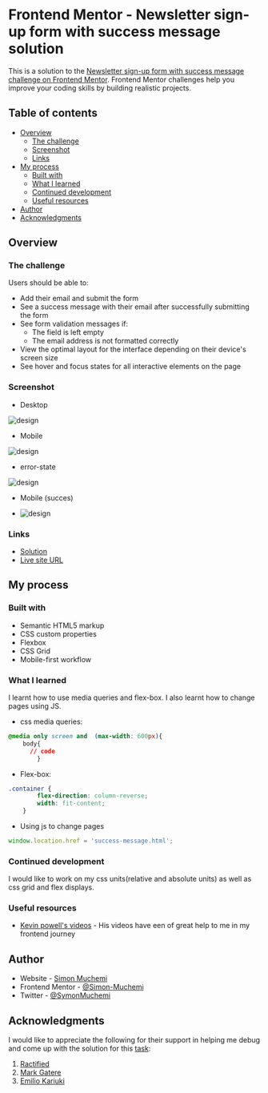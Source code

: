 # Frontend Mentor - Newsletter sign-up form with success message solution

This is a solution to the [Newsletter sign-up form with success message challenge on Frontend Mentor](https://www.frontendmentor.io/challenges/newsletter-signup-form-with-success-message-3FC1AZbNrv). Frontend Mentor challenges help you improve your coding skills by building realistic projects. 

## Table of contents

- [Overview](#overview)
  - [The challenge](#the-challenge)
  - [Screenshot](#screenshot)
  - [Links](#links)
- [My process](#my-process)
  - [Built with](#built-with)
  - [What I learned](#what-i-learned)
  - [Continued development](#continued-development)
  - [Useful resources](#useful-resources)
- [Author](#author)
- [Acknowledgments](#acknowledgments)

## Overview

### The challenge

Users should be able to:

- Add their email and submit the form
- See a success message with their email after successfully submitting the form
- See form validation messages if:
  - The field is left empty
  - The email address is not formatted correctly
- View the optimal layout for the interface depending on their device's screen size
- See hover and focus states for all interactive elements on the page

### Screenshot
- Desktop

![design](./assets/newsletter%20-%20desktop.png)
- Mobile

![design](./assets/mobile.png)
- error-state

![design](./assets/newsletter_error-state.png)
- Mobile (succes)

- ![design](./assets/success%20message%20-%20mobile.png)
### Links

- [Solution](https://github.com/Simon-Muchemi/newsletter-with-success-message.git)
- [Live site URL](https://newsletter-with-success-message.vercel.app/?email=simonkenya846%40gmail.com)

## My process

### Built with

- Semantic HTML5 markup
- CSS custom properties
- Flexbox
- CSS Grid
- Mobile-first workflow

### What I learned
I learnt how to use media queries and flex-box. I also learnt how to change pages using JS.

- css media queries:
```css
@media only screen and  (max-width: 600px){
    body{
      // code
        }
```
- Flex-box:
```css
.container {
        flex-direction: column-reverse;
        width: fit-content;
    }
```
- Using js to change pages
```javascript
window.location.href = 'success-message.html';
```
### Continued development
I would like to work on my css units(relative and absolute units) as well as css grid and flex displays.

### Useful resources

- [Kevin powell's videos](https://www.youtube.com/@KevinPowell) - His videos have een of great help to me in my frontend journey

## Author

- Website - [Simon Muchemi](https://github.com/Simon-Muchemi)
- Frontend Mentor - [@Simon-Muchemi](https://www.frontendmentor.io/profile/yourusername)
- Twitter - [@SymonMuchemi](https://www.twitter.com/SymonMuchemi)

## Acknowledgments
I would like to appreciate the following for their support in helping me debug and come up with the solution for this
[task](https://www.frontendmentor.io/challenges/newsletter-signup-form-with-success-message-3FC1AZbNrv/hub):
1. [Ractified](https://www.frontendmentor.io/profile/Ratified)
2. [Mark Gatere](https://github.com/gateremark)
3. [Emilio Kariuki](https://github.com/emilio-kariuki)
